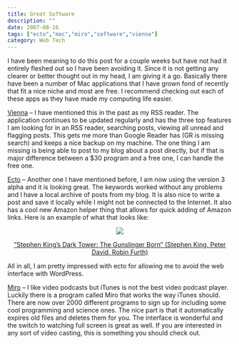 ```yaml
---
title: Great Software
description: ""
date: 2007-08-16
tags: ["ecto","mac","miro","software","vienna"]
category: Web Tech
---
```



I have been meaning to do this post for a couple weeks but have not had it entirely fleshed out so I have been avoiding it. Since it is not getting any clearer or better thought out in my head, I am giving it a go. Basically there have been a number of Mac applications that I have grown fond of recently that fit a nice niche and most are free. I recommend checking out each of these apps as they have made my computing life easier.

<a href="https://web.archive.org/web/20131211073649/http://www.opencommunity.co.uk/vienna2.php">Vienna</a> – I have mentioned this in the past as my RSS reader. The application continues to be updated regularly and has the three top features I am looking for in an RSS reader, searching posts, viewing all unread and flagging posts. This gets me more than Google Reader has (GR is missing search) and keeps a nice backup on my machine. The one thing I am missing is being able to post to my blog about a post directly, but if that is major difference between a $30 program and a free one, I can handle the free one.

<a href="https://web.archive.org/web/20131211073649/http://infinite-sushi.com/software/ecto/">Ecto</a> – Another one I have mentioned before, I am now using the version 3 alpha and it is looking great. The keywords worked without any problems and I have a local archive of posts from my blog. It is also nice to write a post and save it locally while I might not be connected to the Internet. It also has a cool new Amazon helper thing that allows for quick adding of Amazon links. Here is an example of what that looks like:

<p style="text-align: center"><img src="https://web.archive.org/web/20131211073649im_/http://ec1.images-amazon.com/images/I/21eYoedVdLL.jpg">

<p style="text-align: center"><a href="https://web.archive.org/web/20131211073649/http://www.amazon.com/gp/redirect.html%3FASIN=0785121447%26tag=adriaantijsse-20%26lcode=xm2%26cID=2025%26ccmID=165953%26location=/o/ASIN/0785121447%253FSubscriptionId=0PZ7TM66EXQCXFVTMTR2">“Stephen King’s Dark Tower: The Gunslinger Born” (Stephen King, Peter David, Robin Furth)</a>

<p style="text-align: left">All in all, I am pretty impressed with ecto for allowing me to avoid the web interface with WordPress.

<a href="https://web.archive.org/web/20131211073649/http://www.getmiro.com/">Miro</a> – I like video podcasts but iTunes is not the best video podcast player. Luckily there is a program called Miro that works the way iTunes should. There are now over 2000 different programs to sign up for including some cool programming and science ones. The nice part is that it automatically expires old files and deletes them for you. The interface is wonderful and the switch to watching full screen is great as well. If you are interested in any sort of video casting, this is something you should check out.

<p style="text-align: center">&nbsp;
